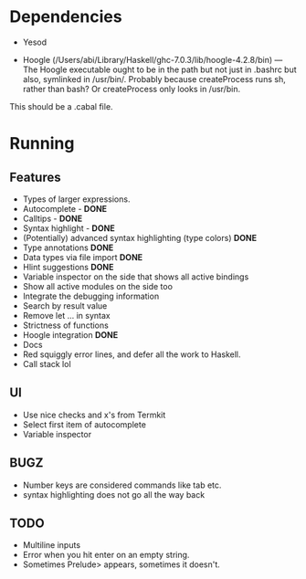 
# Dependencies

* Yesod

* Hoogle (/Users/abi/Library/Haskell/ghc-7.0.3/lib/hoogle-4.2.8/bin) — The Hoogle executable ought to be in the path but not just in .bashrc but also, symlinked in /usr/bin/. Probably because createProcess runs sh, rather than bash? Or createProcess only looks in /usr/bin.

This should be a .cabal file.

# Running

## Features

* Types of larger expressions.
* Autocomplete - **DONE**
* Calltips - **DONE**
* Syntax highlight - **DONE**
* (Potentially) advanced syntax highlighting (type colors) **DONE**
* Type annotations **DONE**
* Data types via file import **DONE**
* Hlint suggestions **DONE**
* Variable inspector on the side that shows all active bindings
* Show all active modules on the side too
* Integrate the debugging information
* Search by result value
* Remove let ... in syntax
* Strictness of functions
* Hoogle integration **DONE**
* Docs
* Red squiggly error lines, and defer all the work to Haskell.
* Call stack lol

## UI

* Use nice checks and x's from Termkit
* Select first item of autocomplete
* Variable inspector

## BUGZ

* Number keys are considered commands like tab etc.
* syntax highlighting does not go all the way back


## TODO

* Multiline inputs
* Error when you hit enter on an empty string.
* Sometimes Prelude> appears, sometimes it doesn't.
